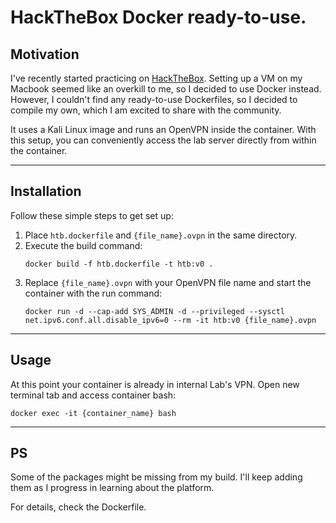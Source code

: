 # HackTheBox Docker ready-to-use.

## Motivation

I've recently started practicing on [HackTheBox](https://www.hackthebox.com/). Setting up a VM on my Macbook seemed like an overkill to me, so I decided to use Docker instead. However, I couldn't find any ready-to-use Dockerfiles, so I decided to compile my own, which I am excited to share with the community. 

It uses a Kali Linux image and runs an OpenVPN inside the container. With this setup, you can conveniently access the lab server directly from within the container.

---

## Installation

Follow these simple steps to get set up:

1. Place `htb.dockerfile` and `{file_name}.ovpn` in the same directory.
2. Execute the build command:  
   ```
   docker build -f htb.dockerfile -t htb:v0 .
   ```
3. Replace `{file_name}.ovpn` with your OpenVPN file name and start the container with the run command:  
   ```
   docker run -d --cap-add SYS_ADMIN -d --privileged --sysctl net.ipv6.conf.all.disable_ipv6=0 --rm -it htb:v0 {file_name}.ovpn
   ```

---

## Usage
At this point your container is already in internal Lab's VPN.
Open new terminal tab and access container bash:

`docker exec -it {container_name} bash`

---

## PS

Some of the packages might be missing from my build. I'll keep adding them as I progress in learning about the platform. 

For details, check the Dockerfile.

